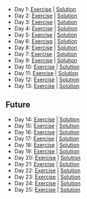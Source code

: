 - Day 1: [Exercise](https://adventofcode.com/2023/day/1) | [Solution](https://github.com/LoicH/coding_challenges/blob/main/advent_of_code_2023/day1/src/main.rs)
- Day 2: [Exercise](https://adventofcode.com/2023/day/2) | [Solution](https://github.com/LoicH/coding_challenges/blob/main/advent_of_code_2023/day2/src/main.rs)
- Day 3: [Exercise](https://adventofcode.com/2023/day/3) | [Solution](https://github.com/LoicH/coding_challenges/blob/main/advent_of_code_2023/day3/src/main.rs)
- Day 4: [Exercise](https://adventofcode.com/2023/day/4) | [Solution](https://github.com/LoicH/coding_challenges/blob/main/advent_of_code_2023/day4/src/main.rs)
- Day 5: [Exercise](https://adventofcode.com/2023/day/5) | [Solution](https://github.com/LoicH/coding_challenges/blob/main/advent_of_code_2023/day5/src/main.rs)
- Day 6: [Exercise](https://adventofcode.com/2023/day/6) | [Solution](https://github.com/LoicH/coding_challenges/blob/main/advent_of_code_2023/day6/src/main.rs)
- Day 8: [Exercise](https://adventofcode.com/2023/day/8) | [Solution](https://github.com/LoicH/coding_challenges/blob/main/advent_of_code_2023/day8/src/main.rs)
- Day 7: [Exercise](https://adventofcode.com/2023/day/7) | [Solution](https://github.com/LoicH/coding_challenges/blob/main/advent_of_code_2023/day7/src/main.rs)
- Day 9: [Exercise](https://adventofcode.com/2023/day/9) | [Solution](https://github.com/LoicH/coding_challenges/blob/main/advent_of_code_2023/day9/src/main.rs)
- Day 10: [Exercise](https://adventofcode.com/2023/day/10) | [Solution](https://github.com/LoicH/coding_challenges/blob/main/advent_of_code_2023/day10/src/main.rs)
- Day 11: [Exercise](https://adventofcode.com/2023/day/11) | [Solution](https://github.com/LoicH/coding_challenges/blob/main/advent_of_code_2023/day11/src/main.rs)
- Day 12: [Exercise](https://adventofcode.com/2023/day/12) | [Solution](https://github.com/LoicH/coding_challenges/blob/main/advent_of_code_2023/day12/src/main.rs)
- Day 13: [Exercise](https://adventofcode.com/2023/day/13) | [Solution](https://github.com/LoicH/coding_challenges/blob/main/advent_of_code_2023/day13/src/main.rs)
## Future
- Day 14: [Exercise](https://adventofcode.com/2023/day/14) | [Solution](https://github.com/LoicH/coding_challenges/blob/main/advent_of_code_2023/day14/src/main.rs)
- Day 15: [Exercise](https://adventofcode.com/2023/day/15) | [Solution](https://github.com/LoicH/coding_challenges/blob/main/advent_of_code_2023/day15/src/main.rs)
- Day 16: [Exercise](https://adventofcode.com/2023/day/16) | [Solution](https://github.com/LoicH/coding_challenges/blob/main/advent_of_code_2023/day16/src/main.rs)
- Day 17: [Exercise](https://adventofcode.com/2023/day/17) | [Solution](https://github.com/LoicH/coding_challenges/blob/main/advent_of_code_2023/day17/src/main.rs)
- Day 18: [Exercise](https://adventofcode.com/2023/day/18) | [Solution](https://github.com/LoicH/coding_challenges/blob/main/advent_of_code_2023/day18/src/main.rs)
- Day 19: [Exercise](https://adventofcode.com/2023/day/19) | [Solution](https://github.com/LoicH/coding_challenges/blob/main/advent_of_code_2023/day19/src/main.rs)
- Day 20: [Exercise](https://adventofcode.com/2023/day/20) | [Solution](https://github.com/LoicH/coding_challenges/blob/main/advent_of_code_2023/day20/src/main.rs)
- Day 21: [Exercise](https://adventofcode.com/2023/day/21) | [Solution](https://github.com/LoicH/coding_challenges/blob/main/advent_of_code_2023/day21/src/main.rs)
- Day 22: [Exercise](https://adventofcode.com/2023/day/22) | [Solution](https://github.com/LoicH/coding_challenges/blob/main/advent_of_code_2023/day22/src/main.rs)
- Day 23: [Exercise](https://adventofcode.com/2023/day/23) | [Solution](https://github.com/LoicH/coding_challenges/blob/main/advent_of_code_2023/day22/src/main.rs)
- Day 24: [Exercise](https://adventofcode.com/2023/day/24) | [Solution](https://github.com/LoicH/coding_challenges/blob/main/advent_of_code_2023/day22/src/main.rs)
- Day 25: [Exercise](https://adventofcode.com/2023/day/25) | [Solution](https://github.com/LoicH/coding_challenges/blob/main/advent_of_code_2023/day22/src/main.rs)
